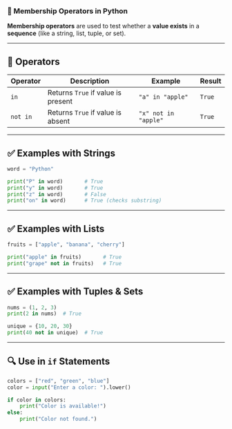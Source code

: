 ### 🧭 Membership Operators in Python

**Membership operators** are used to test whether a **value exists** in a **sequence** (like a string, list, tuple, or set).

---

## 🔹 Operators

| Operator | Description                        | Example              | Result |
| -------- | ---------------------------------- | -------------------- | ------ |
| `in`     | Returns `True` if value is present | `"a" in "apple"`     | `True` |
| `not in` | Returns `True` if value is absent  | `"x" not in "apple"` | `True` |

---

## ✅ Examples with Strings

```python
word = "Python"

print("P" in word)       # True
print("y" in word)       # True
print("z" in word)       # False
print("on" in word)      # True (checks substring)
```

---

## ✅ Examples with Lists

```python
fruits = ["apple", "banana", "cherry"]

print("apple" in fruits)       # True
print("grape" not in fruits)   # True
```

---

## ✅ Examples with Tuples & Sets

```python
nums = (1, 2, 3)
print(2 in nums)  # True

unique = {10, 20, 30}
print(40 not in unique)  # True
```

---

## 🔍 Use in `if` Statements

```python
colors = ["red", "green", "blue"]
color = input("Enter a color: ").lower()

if color in colors:
    print("Color is available!")
else:
    print("Color not found.")
```
